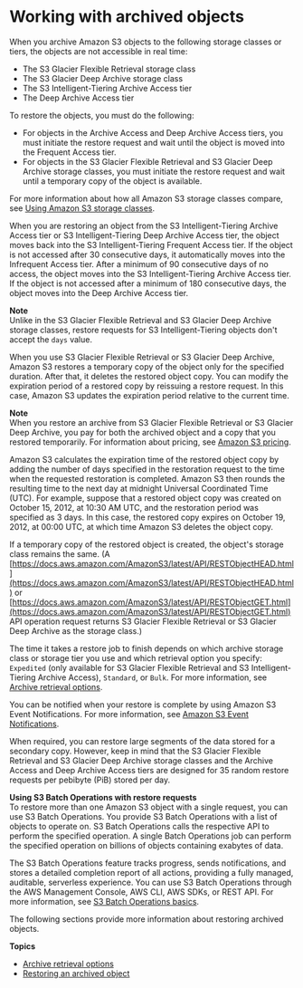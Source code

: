 # Working with archived objects<a name="archived-objects"></a>

When you archive Amazon S3 objects to the following storage classes or tiers, the objects are not accessible in real time: 
+ The S3 Glacier Flexible Retrieval storage class
+ The S3 Glacier Deep Archive storage class
+ The S3 Intelligent\-Tiering Archive Access tier
+ The Deep Archive Access tier

To restore the objects, you must do the following:
+ For objects in the Archive Access and Deep Archive Access tiers, you must initiate the restore request and wait until the object is moved into the Frequent Access tier\. 
+ For objects in the S3 Glacier Flexible Retrieval and S3 Glacier Deep Archive storage classes, you must initiate the restore request and wait until a temporary copy of the object is available\.

For more information about how all Amazon S3 storage classes compare, see [Using Amazon S3 storage classes](storage-class-intro.md)\. 

When you are restoring an object from the S3 Intelligent\-Tiering Archive Access tier or S3 Intelligent\-Tiering Deep Archive Access tier, the object moves back into the S3 Intelligent\-Tiering Frequent Access tier\. If the object is not accessed after 30 consecutive days, it automatically moves into the Infrequent Access tier\. After a minimum of 90 consecutive days of no access, the object moves into the S3 Intelligent\-Tiering Archive Access tier\. If the object is not accessed after a minimum of 180 consecutive days, the object moves into the Deep Archive Access tier\.

**Note**  
Unlike in the S3 Glacier Flexible Retrieval and S3 Glacier Deep Archive storage classes, restore requests for S3 Intelligent\-Tiering objects don't accept the `days` value\. 

When you use S3 Glacier Flexible Retrieval or S3 Glacier Deep Archive, Amazon S3 restores a temporary copy of the object only for the specified duration\. After that, it deletes the restored object copy\. You can modify the expiration period of a restored copy by reissuing a restore request\. In this case, Amazon S3 updates the expiration period relative to the current time\. 

**Note**  
When you restore an archive from S3 Glacier Flexible Retrieval or S3 Glacier Deep Archive, you pay for both the archived object and a copy that you restored temporarily\. For information about pricing, see [Amazon S3 pricing](https://aws.amazon.com/s3/pricing/)\.

Amazon S3 calculates the expiration time of the restored object copy by adding the number of days specified in the restoration request to the time when the requested restoration is completed\. Amazon S3 then rounds the resulting time to the next day at midnight Universal Coordinated Time \(UTC\)\. For example, suppose that a restored object copy was created on October 15, 2012, at 10:30 AM UTC, and the restoration period was specified as 3 days\. In this case, the restored copy expires on October 19, 2012, at 00:00 UTC, at which time Amazon S3 deletes the object copy\. 

If a temporary copy of the restored object is created, the object's storage class remains the same\. \(A [https://docs.aws.amazon.com/AmazonS3/latest/API/RESTObjectHEAD.html](https://docs.aws.amazon.com/AmazonS3/latest/API/RESTObjectHEAD.html) or [https://docs.aws.amazon.com/AmazonS3/latest/API/RESTObjectGET.html](https://docs.aws.amazon.com/AmazonS3/latest/API/RESTObjectGET.html) API operation request returns S3 Glacier Flexible Retrieval or S3 Glacier Deep Archive as the storage class\.\) 

The time it takes a restore job to finish depends on which archive storage class or storage tier you use and which retrieval option you specify: `Expedited` \(only available for S3 Glacier Flexible Retrieval and S3 Intelligent\-Tiering Archive Access\), `Standard`, or `Bulk`\. For more information, see [Archive retrieval options](restoring-objects-retrieval-options.md)\.

You can be notified when your restore is complete by using Amazon S3 Event Notifications\. For more information, see [Amazon S3 Event Notifications](NotificationHowTo.md)\.

When required, you can restore large segments of the data stored for a secondary copy\. However, keep in mind that the S3 Glacier Flexible Retrieval and S3 Glacier Deep Archive storage classes and the Archive Access and Deep Archive Access tiers are designed for 35 random restore requests per pebibyte \(PiB\) stored per day\.

**Using S3 Batch Operations with restore requests**  
To restore more than one Amazon S3 object with a single request, you can use S3 Batch Operations\. You provide S3 Batch Operations with a list of objects to operate on\. S3 Batch Operations calls the respective API to perform the specified operation\. A single Batch Operations job can perform the specified operation on billions of objects containing exabytes of data\. 

The S3 Batch Operations feature tracks progress, sends notifications, and stores a detailed completion report of all actions, providing a fully managed, auditable, serverless experience\. You can use S3 Batch Operations through the AWS Management Console, AWS CLI, AWS SDKs, or REST API\. For more information, see [S3 Batch Operations basics](batch-ops.md#batch-ops-basics)\.

The following sections provide more information about restoring archived objects\.

**Topics**
+ [Archive retrieval options](restoring-objects-retrieval-options.md)
+ [Restoring an archived object](restoring-objects.md)